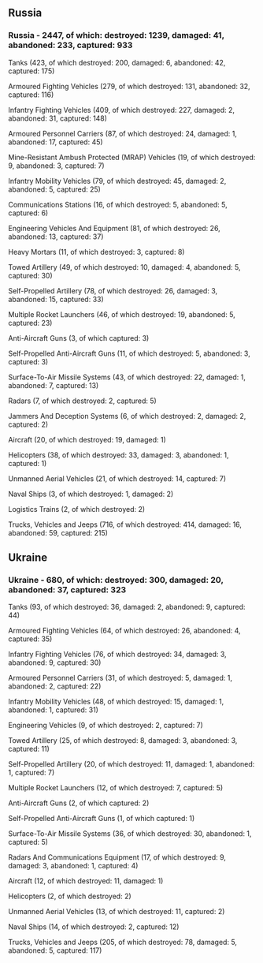 
 
 ## Russia
 
 ### Russia - 2447, of which: destroyed: 1239, damaged: 41, abandoned: 233, captured: 933

 

 

 Tanks (423, of which destroyed: 200, damaged: 6, abandoned: 42, captured: 175)

 Armoured Fighting Vehicles (279, of which destroyed: 131, abandoned: 32, captured: 116)

 Infantry Fighting Vehicles (409, of which destroyed: 227, damaged: 2, abandoned: 31, captured: 148)

 Armoured Personnel Carriers (87, of which destroyed: 24, damaged: 1, abandoned: 17, captured: 45)

 Mine-Resistant Ambush Protected (MRAP) Vehicles (19, of which destroyed: 9, abandoned: 3, captured: 7)

 Infantry Mobility Vehicles (79, of which destroyed: 45, damaged: 2, abandoned: 5, captured: 25)

 Communications Stations (16, of which destroyed: 5, abandoned: 5, captured: 6)

 Engineering Vehicles And Equipment (81, of which destroyed: 26, abandoned: 13, captured: 37)

 Heavy Mortars (11, of which destroyed: 3, captured: 8)

 Towed Artillery (49, of which destroyed: 10, damaged: 4, abandoned: 5, captured: 30)

 Self-Propelled Artillery (78, of which destroyed: 26, damaged: 3, abandoned: 15, captured: 33)

 Multiple Rocket Launchers (46, of which destroyed: 19, abandoned: 5, captured: 23)

 Anti-Aircraft Guns (3, of which captured: 3)

 Self-Propelled Anti-Aircraft Guns (11, of which destroyed: 5, abandoned: 3, captured: 3)

 Surface-To-Air Missile Systems (43, of which destroyed: 22, damaged: 1, abandoned: 7, captured: 13)

 Radars (7, of which destroyed: 2, captured: 5)

 Jammers And Deception Systems (6, of which destroyed: 2, damaged: 2, captured: 2)

 Aircraft (20, of which destroyed: 19, damaged: 1)

 Helicopters (38, of which destroyed: 33, damaged: 3, abandoned: 1, captured: 1)

 Unmanned Aerial Vehicles (21, of which destroyed: 14, captured: 7)

 Naval Ships (3, of which destroyed: 1, damaged: 2)

 Logistics Trains (2, of which destroyed: 2)

 Trucks, Vehicles and Jeeps (716, of which destroyed: 414, damaged: 16, abandoned: 59, captured: 215)

 
 
 ## Ukraine
 
 ### Ukraine - 680, of which: destroyed: 300, damaged: 20, abandoned: 37, captured: 323

 

 

 Tanks (93, of which destroyed: 36, damaged: 2, abandoned: 9, captured: 44)

 Armoured Fighting Vehicles (64, of which destroyed: 26, abandoned: 4, captured: 35)

 Infantry Fighting Vehicles (76, of which destroyed: 34, damaged: 3, abandoned: 9, captured: 30)

 Armoured Personnel Carriers (31, of which destroyed: 5, damaged: 1, abandoned: 2, captured: 22)

 Infantry Mobility Vehicles (48, of which destroyed: 15, damaged: 1, abandoned: 1, captured: 31)

 Engineering Vehicles (9, of which destroyed: 2, captured: 7)

 Towed Artillery (25, of which destroyed: 8, damaged: 3, abandoned: 3, captured: 11)

 Self-Propelled Artillery (20, of which destroyed: 11, damaged: 1, abandoned: 1, captured: 7)

 Multiple Rocket Launchers (12, of which destroyed: 7, captured: 5)

 Anti-Aircraft Guns (2, of which captured: 2)

 Self-Propelled Anti-Aircraft Guns (1, of which captured: 1)

 Surface-To-Air Missile Systems (36, of which destroyed: 30, abandoned: 1, captured: 5)

 

 

 Radars And Communications Equipment (17, of which destroyed: 9, damaged: 3, abandoned: 1, captured: 4)

 Aircraft (12, of which destroyed: 11, damaged: 1)

 Helicopters (2, of which destroyed: 2)

 Unmanned Aerial Vehicles (13, of which destroyed: 11, captured: 2)

 Naval Ships (14, of which destroyed: 2, captured: 12)

 Trucks, Vehicles and Jeeps (205, of which destroyed: 78, damaged: 5, abandoned: 5, captured: 117)

